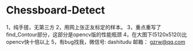 # Chessboard-Detect
1，纯手搓，无第三方
2，用网上张正友标定的样本。
3，重点重写了find_Contour部分，这部分是opencv版的性能瓶颈
4，在大图下(5120x5120)比opencv快十倍以上
5，有bug找我，微信号: dashitudu  邮箱： gzrw@qq.com

